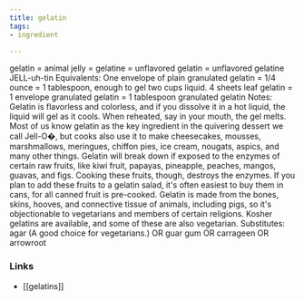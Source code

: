 ```yaml
---
title: gelatin
tags:
- ingredient

---
```

gelatin = animal jelly = gelatine = unflavored gelatin = unflavored gelatine JELL-uh-tin Equivalents: One envelope of plain granulated gelatin = 1/4 ounce = 1 tablespoon, enough to gel two cups liquid. 4 sheets leaf gelatin = 1 envelope granulated gelatin = 1 tablespoon granulated gelatin Notes: Gelatin is flavorless and colorless, and if you dissolve it in a hot liquid, the liquid will gel as it cools. When reheated, say in your mouth, the gel melts. Most of us know gelatin as the key ingredient in the quivering dessert we call Jell-O�, but cooks also use it to make cheesecakes, mousses, marshmallows, meringues, chiffon pies, ice cream, nougats, aspics, and many other things. Gelatin will break down if exposed to the enzymes of certain raw fruits, like kiwi fruit, papayas, pineapple, peaches, mangos, guavas, and figs. Cooking these fruits, though, destroys the enzymes. If you plan to add these fruits to a gelatin salad, it's often easiest to buy them in cans, for all canned fruit is pre-cooked. Gelatin is made from the bones, skins, hooves, and connective tissue of animals, including pigs, so it's objectionable to vegetarians and members of certain religions. Kosher gelatins are available, and some of these are also vegetarian. Substitutes: agar (A good choice for vegetarians.) OR guar gum OR carrageen OR arrowroot

### Links

* [[gelatins]]

